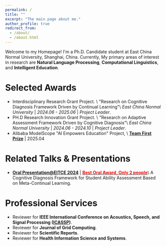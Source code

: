 ```yaml
---
permalink: /
title: ""
excerpt: "The main page about me."
author_profile: true
redirect_from: 
  - /about/
  - /about.html
---
```


Welcome to my Homepage! I'm a Ph.D. Candidate student at East China Normal University, Shanghai, China. Currently, My primary areas of interest in research are **Natural Language Processing**, **Computational Linguistics**, and **Intelligent Education**.
  

Selected Awards
======

* Interdisciplinary Research Grant Project. \\
  "Research on Cognitive Diagnosis Framework Driven by Continual Learning"\\
  *East China Normal University* | *2024.06 - 2025.06* | *Project Leader*.  
* PH.D Research Innovation Grant Project. \\
  "Research on Adaptive Assessment Framework Driven by Cognitive Diagnosis"\\
  *East China Normal University* | *2024.06 - 2024.10* | *Project Leader*.
* Alibaba ModelScope "AI Empowers Education" Project, \\
  **[Team First Prize](./files/ALIBABA_MODELSCOPE_TEAM_PRIZE.pdf)** | 2025.04
  
Related Talks & Presentations
======
* **[Oral Presentation@EITCE 2024](https://www.eitce.org/ugfaldht)** | [**<font color="red">Best Oral Award, Only 2 people</font>**](/files/EITCE_2024.pdf)\\
  A Cognitive Diagnosis Framework for Student Ability Assessment Based on Meta-Continual Learning.


Professional Services
======
* Reviewer for **IEEE International Conference on Acoustics, Speech, and Signal Processing ([ICASSP](./files/Reviewer_ICASSP.pdf))**.
* Reviewer for **Journal of Grid Computing**.
* Reviewer for **Scientific Reports**.
* Reviewer for **Health Information Science and Systems**.


